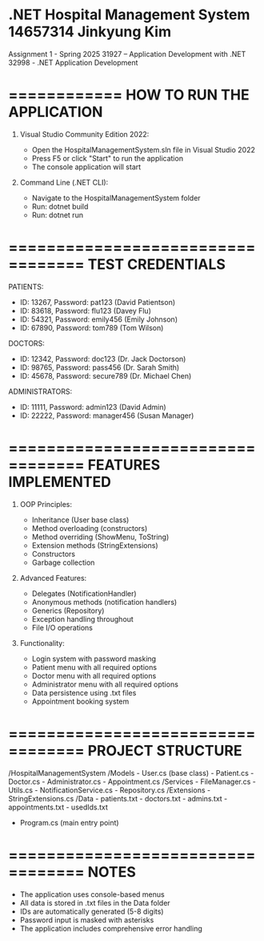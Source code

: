.NET Hospital Management System
14657314 Jinkyung Kim
==================================

Assignment 1 - Spring 2025
31927 – Application Development with .NET
32998 - .NET Application Development

============
HOW TO RUN THE APPLICATION
============

1. Visual Studio Community Edition 2022:
   - Open the HospitalManagementSystem.sln file in Visual Studio 2022
   - Press F5 or click "Start" to run the application
   - The console application will start

2. Command Line (.NET CLI):
   - Navigate to the HospitalManagementSystem folder
   - Run: dotnet build
   - Run: dotnet run
   
==================================
TEST CREDENTIALS
==================================

PATIENTS:
- ID: 13267, Password: pat123 (David Patientson)
- ID: 83618, Password: flu123 (Davey Flu)
- ID: 54321, Password: emily456 (Emily Johnson)
- ID: 67890, Password: tom789 (Tom Wilson)

DOCTORS:
- ID: 12342, Password: doc123 (Dr. Jack Doctorson)
- ID: 98765, Password: pass456 (Dr. Sarah Smith)
- ID: 45678, Password: secure789 (Dr. Michael Chen)

ADMINISTRATORS:
- ID: 11111, Password: admin123 (David Admin)
- ID: 22222, Password: manager456 (Susan Manager)

==================================
FEATURES IMPLEMENTED
==================================

1. OOP Principles:
   - Inheritance (User base class)
   - Method overloading (constructors)
   - Method overriding (ShowMenu, ToString)
   - Extension methods (StringExtensions)
   - Constructors
   - Garbage collection

2. Advanced Features:
   - Delegates (NotificationHandler)
   - Anonymous methods (notification handlers)
   - Generics (Repository<T>)
   - Exception handling throughout
   - File I/O operations

3. Functionality:
   - Login system with password masking
   - Patient menu with all required options
   - Doctor menu with all required options
   - Administrator menu with all required options
   - Data persistence using .txt files
   - Appointment booking system

==================================
PROJECT STRUCTURE
==================================

/HospitalManagementSystem
  /Models
    - User.cs (base class)
    - Patient.cs
    - Doctor.cs
    - Administrator.cs
    - Appointment.cs
  /Services
    - FileManager.cs
    - Utils.cs
    - NotificationService.cs
    - Repository.cs
  /Extensions
    - StringExtensions.cs
  /Data
    - patients.txt
    - doctors.txt
    - admins.txt
    - appointments.txt
    - usedIds.txt
  - Program.cs (main entry point)

==================================
NOTES
==================================

- The application uses console-based menus
- All data is stored in .txt files in the Data folder
- IDs are automatically generated (5-8 digits)
- Password input is masked with asterisks
- The application includes comprehensive error handling
